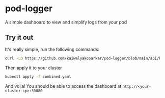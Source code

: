# pod-logger
A simple dashboard to view and simplify logs from your pod

## Try it out

It's really simple, run the following commands:

```bash
curl -LO https://github.com/kaiwalyakoparkar/pod-logger/blob/main/api/kubernetes/combined.yaml
```

Then apply it to your cluster

```bash
kubectl apply -f combined.yaml
```

And voila! You should be able to access the dashboard at `http://<your-cluster-ip>:30080`
